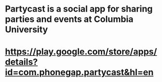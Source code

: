 # Partycast is a social app for sharing parties and events at Columbia University
# https://play.google.com/store/apps/details?id=com.phonegap.partycast&hl=en
